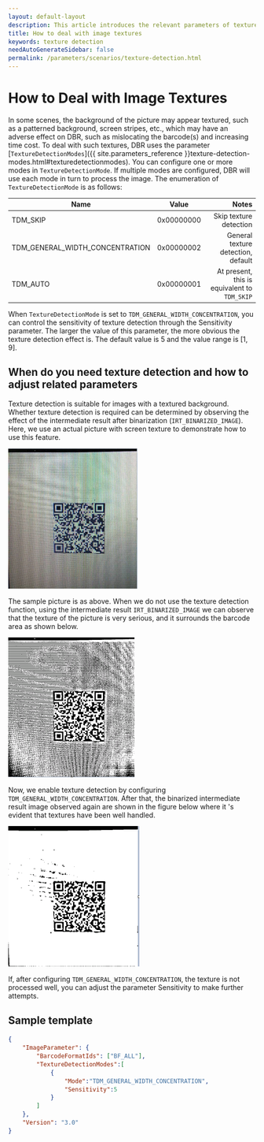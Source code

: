 ```yaml
---   
layout: default-layout
description: This article introduces the relevant parameters of texture detection in the DBR algorithm and its applicable scenarios and adjustment methods
title: How to deal with image textures
keywords: texture detection
needAutoGenerateSidebar: false
permalink: /parameters/scenarios/texture-detection.html
---
```


# How to Deal with Image Textures
 
In some scenes, the background of the picture may appear textured, such as a patterned background, screen stripes, etc., which may have an adverse effect on DBR, such as mislocating the barcode(s) and increasing time cost. To deal with such textures, DBR uses the parameter [`TextureDetectionModes`]({{ site.parameters_reference }}texture-detection-modes.html#texturedetectionmodes). You can configure one or more modes in `TextureDetectionMode`. If multiple modes are configured, DBR will use each mode in turn to process the image. The enumeration of `TextureDetectionMode` is as follows: 

Name|Value|Notes|
---|:--:|---:|
TDM_SKIP|0x00000000|Skip texture detection|
TDM_GENERAL_WIDTH_CONCENTRATION|0x00000002|General texture detection, default|
TDM_AUTO|0x00000001|At present, this is equivalent to `TDM_SKIP`|

When `TextureDetectionMode` is set to `TDM_GENERAL_WIDTH_CONCENTRATION`, you can control the sensitivity of texture detection through the Sensitivity parameter. The larger the value of this parameter, the more obvious the texture detection effect is. The default value is 5 and the value range is [1, 9].

## When do you need texture detection and how to adjust related parameters

Texture detection is suitable for images with a textured background. Whether texture detection is required can be determined by observing the effect of the intermediate result after binarization (`IRT_BINARIZED_IMAGE`). Here, we use an actual picture with screen texture to demonstrate how to use this feature. 

![texture-image-sample][1]

The sample picture is as above. When we do not use the texture detection function, using the intermediate result `IRT_BINARIZED_IMAGE` we can observe that the texture of the picture is very serious, and it surrounds the barcode area as shown below.

![binary-before-texture-detect][2]

Now, we enable texture detection by configuring `TDM_GENERAL_WIDTH_CONCENTRATION`. After that, the binarized intermediate result image observed again are shown in the figure below where it 's evident that textures have been well handled. 

![binary-after-texture-detect][3]

If, after configuring `TDM_GENERAL_WIDTH_CONCENTRATION`, the texture is not processed well, you can adjust the parameter Sensitivity to make further attempts.

## Sample template
```json
{
    "ImageParameter": {
        "BarcodeFormatIds": ["BF_ALL"],
        "TextureDetectionModes":[
            {
                "Mode":"TDM_GENERAL_WIDTH_CONCENTRATION", 
                "Sensitivity":5
            }
        ]
    },
    "Version": "3.0"
}
```
[1]:assets/texture-detection/texture-image-sample.png
[2]:assets/texture-detection/binary-before-texture-detect.png
[3]:assets/texture-detection/binary-after-texture-detect.png
